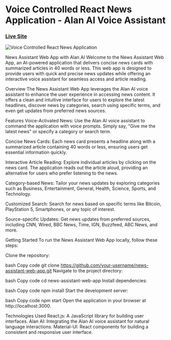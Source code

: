 # Voice Controlled React News Application - Alan AI Voice Assistant

### [Live Site](https://alan-news-app.netlify.app/)

![Voice Controlled React News Application](https://github.com/Jineshc13/News_Reader_App-using-AI-Voice-Assistant/assets/95304850/7cf65d38-9600-4f7b-a871-5df0a4a419e4)


News Assistant Web App with Alan AI
Welcome to the News Assistant Web App, an AI-powered application that delivers concise news cards with summarized articles in 40 words or less. This web app is designed to provide users with quick and precise news updates while offering an interactive voice assistant for seamless access and article reading.

Overview
The News Assistant Web App leverages the Alan AI voice assistant to enhance the user experience in accessing news content. It offers a clean and intuitive interface for users to explore the latest headlines, discover news by categories, search using specific terms, and even get updates from preferred news sources.

Features
Voice-Activated News: Use the Alan AI voice assistant to command the application with voice prompts. Simply say, "Give me the latest news" or specify a category or search term.

Concise News Cards: Each news card presents a headline along with a summarized article containing 40 words or less, ensuring users get essential information quickly.

Interactive Article Reading: Explore individual articles by clicking on the news card. The application reads out the article aloud, providing an alternative for users who prefer listening to the news.

Category-based News: Tailor your news updates by exploring categories such as Business, Entertainment, General, Health, Science, Sports, and Technology.

Customized Search: Search for news based on specific terms like Bitcoin, PlayStation 5, Smartphones, or any topic of interest.

Source-specific Updates: Get news updates from preferred sources, including CNN, Wired, BBC News, Time, IGN, Buzzfeed, ABC News, and more.

Getting Started
To run the News Assistant Web App locally, follow these steps:

Clone the repository:

bash
Copy code
git clone https://github.com/your-username/news-assistant-web-app.git
Navigate to the project directory:

bash
Copy code
cd news-assistant-web-app
Install dependencies:

bash
Copy code
npm install
Start the development server:

bash
Copy code
npm start
Open the application in your browser at http://localhost:3000.

Technologies Used
React.js: A JavaScript library for building user interfaces.
Alan AI: Integrating the Alan AI voice assistant for natural language interactions.
Material-UI: React components for building a consistent and responsive user interface.
